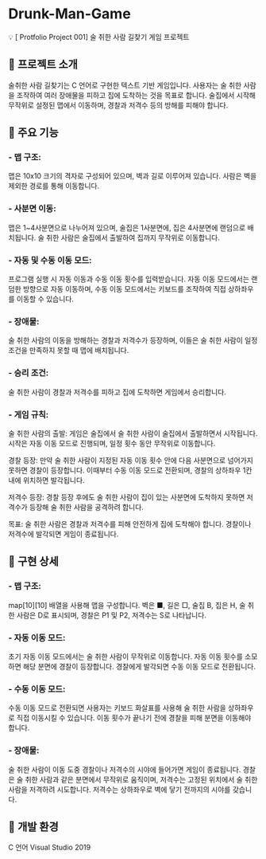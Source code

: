 # Drunk-Man-Game
💡 [ Protfolio Project 001] 술 취한 사람 길찾기 게임 프로젝트

## 📌 프로젝트 소개
술취한 사람 길찾기는 C 언어로 구현한 텍스트 기반 게임입니다. 사용자는 술 취한 사람을 조작하여 여러 장애물을 피하고 집에 도착하는 것을 목표로 합니다. 술집에서 시작해 무작위로 설정된 맵에서 이동하며, 경찰과 저격수 등의 방해를 피해야 합니다.

## 📌 주요 기능
### - 맵 구조: 
  맵은 10x10 크기의 격자로 구성되어 있으며, 벽과 길로 이루어져 있습니다. 사람은 벽을 제외한 경로를 통해 이동합니다.
### - 사분면 이동: 
  맵은 1~4사분면으로 나누어져 있으며, 술집은 1사분면에, 집은 4사분면에 랜덤으로 배치됩니다. 술 취한 사람은 술집에서 출발하여 집까지 무작위로 이동합니다.
### - 자동 및 수동 이동 모드: 
  프로그램 실행 시 자동 이동과 수동 이동 횟수를 입력받습니다. 자동 이동 모드에서는 랜덤한 방향으로 자동 이동하며, 수동 이동 모드에서는 키보드를 조작하여 직접 상하좌우를 이동할 수 있습니다.
### - 장애물: 
  술 취한 사람의 이동을 방해하는 경찰과 저격수가 등장하며, 이들은 술 취한 사람이 일정 조건을 만족하지 못할 때 맵에 배치됩니다.
### - 승리 조건: 
  술 취한 사람이 경찰과 저격수를 피하고 집에 도착하면 게임에서 승리합니다.
### - 게임 규칙:
  술 취한 사람의 출발: 게임은 술집에서 술 취한 사람이 술집에서 출발하면서 시작됩니다. 시작은 자동 이동 모드로 진행되며, 일정 횟수 동안 무작위로 이동합니다.
  
  경찰 등장: 만약 술 취한 사람이 지정된 자동 이동 횟수 안에 다음 사분면으로 넘어가지 못하면 경찰이 등장합니다. 이때부터 수동 이동 모드로 전환되며, 경찰의 상하좌우 1칸 내에 위치하면 발각됩니다. 
  
  저격수 등장: 경찰 등장 후에도 술 취한 사람이 집이 있는 사분면에 도착하지 못하면 저격수가 등장해 술 취한 사람을 공격하려 합니다.
  
  목표: 술 취한 사람은 경찰과 저격수를 피해 안전하게 집에 도착해야 합니다. 경찰이나 저격수에 발각되면 게임이 종료됩니다.
  
  
## 📌 구현 상세
### - 맵 구조:
  map[10][10] 배열을 사용해 맵을 구성합니다. 
  벽은 ■, 길은 □, 술집 B, 집은 H, 술 취한 사람은 D로 표시되며, 경찰은 P1 및 P2, 저격수는 S로 나타납니다.
### - 자동 이동 모드:
  초기 자동 이동 모드에서는 술 취한 사람이 무작위로 이동합니다. 자동 이동 횟수를 소모하면 해당 분면에 경찰이 등장합니다. 경찰에게 발각되면 수동 이동 모드로 전환됩니다.
### - 수동 이동 모드:
  수동 이동 모드로 전환되면 사용자는 키보드 화살표를 사용해 술 취한 사람을 상하좌우로 직접 이동시킬 수 있습니다. 이동 횟수가 끝나기 전에 경찰을 피해 분면을 이동해야 합니다.
### - 장애물:
  술 취한 사람이 이동 도중 경찰이나 저격수의 시야에 들어가면 게임이 종료됩니다. 경찰은 술 취한 사람과 같은 분면에서 무작위로 움직이며, 저격수는 고정된 위치에서 술 취한 사람을 저격하려 시도합니다. 저격수는 상하좌우로 벽에 닿기 전까지의 시야를 갖습니다. 
  
## 📌 개발 환경
  C 언어
  Visual Studio 2019
